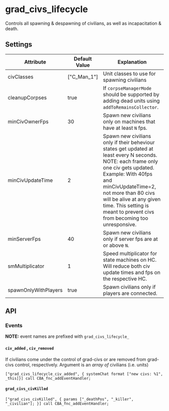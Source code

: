 # grad\_civs\_lifecycle

Controls all spawning & despawning of civilians, as well as incapacitation & death.

## Settings

Attribute                | Default Value | Explanation
-------------------------|---------------|------------------------------------------------------------------------------------------------------------------------------------------------
civClasses               | ["C_Man_1"]   | Unit classes to use for spawning civilians
cleanupCorpses           | true          | If `corpseManagerMode` should be supported by adding dead units using `addToRemainsCollector`.
minCivOwnerFps           | 30            | Spawn new civilians only on machines that have at least `N` fps.
minCivUpdateTime         | 2             | Spawn new civilians only if their beheviour states get updated at least every N seconds. NOTE: each frame only one civ gets updated. Example: With 40fps and minCivUpdateTime=2, not more than 80 civs will be alive at any given time. This setting is meant to prevent civs from becoming too unresponsive.
minServerFps             | 40            | Spawn new civilians only if server fps are at or above `N`.
smMultiplicator          | 1             | Speed multiplicator for state machines on HC. Will reduce both civ update times and fps on the respective HC.  
spawnOnlyWithPlayers     | true          | Spawn civilians only if players are connected.

## API

### Events 

**NOTE:** event names are prefixed with `grad_civs_lifecycle_`

#### `civ_added` , `civ_removed`

If civilians come under the control of grad-civs or are removed from grad-civs control, respectively.
Argument is an *array of* civilians (i.e. units)

```sqf
["grad_civs_lifecycle_civ_added", { systemChat format ["new civs: %1", _this]}] call CBA_fnc_addEventHandler; 
```

#### `grad_civs_civKilled`

```sqf 
["grad_civs_civKilled", { params ["_deathPos", "_killer", "_civilian"]; }] call CBA_fnc_addEventHandler;
```
